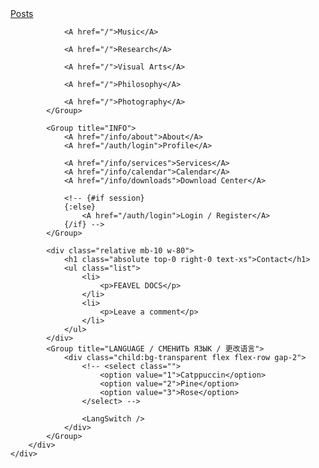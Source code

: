 <script lang="ts">
	import A from './A.svelte';
	import Group from './Group.svelte';
	import LangSwitch from './LangSwitch.svelte';
</script>

<div class="mx-auto h-screen w-screen px-4 font-thin lg:px-14">
	<div class="absolute bottom-20">
		<div class="grid-cols-2 gap-x-14 lg:grid">
			<Group title="WORKS">
				<A href="/works/posts">Posts</A>

				<A href="/">Music</A>

				<A href="/">Research</A>

				<A href="/">Visual Arts</A>

				<A href="/">Philosophy</A>

				<A href="/">Photography</A>
			</Group>

			<Group title="INFO">
				<A href="/info/about">About</A>
				<A href="/auth/login">Profile</A>

				<A href="/info/services">Services</A>
				<A href="/info/calendar">Calendar</A>
				<A href="/info/downloads">Download Center</A>

				<!-- {#if session}
				{:else}
					<A href="/auth/login">Login / Register</A>
				{/if} -->
			</Group>

			<div class="relative mb-10 w-80">
				<h1 class="absolute top-0 right-0 text-xs">Contact</h1>
				<ul class="list">
					<li>
						<p>FEAVEL DOCS</p>
					</li>
					<li>
						<p>Leave a comment</p>
					</li>
				</ul>
			</div>
			<Group title="LANGUAGE / СМЕНИТЬ ЯЗЫК / 更改语言">
				<div class="child:bg-transparent flex flex-row gap-2">
					<!-- <select class="">
						<option value="1">Catppuccin</option>
						<option value="2">Pine</option>
						<option value="3">Rose</option>
					</select> -->

					<LangSwitch />
				</div>
			</Group>
		</div>
	</div>
</div>
